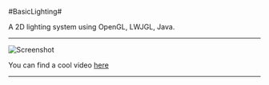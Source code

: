 #BasicLighting#


A 2D lighting system using OpenGL, LWJGL, Java.

---

![Screenshot](http://i.imgur.com/H0yqsfY.png "Screenshot")


You can find a cool video [here](http://www.youtube.com/watch?v=nSf1MpsWKig)

---
